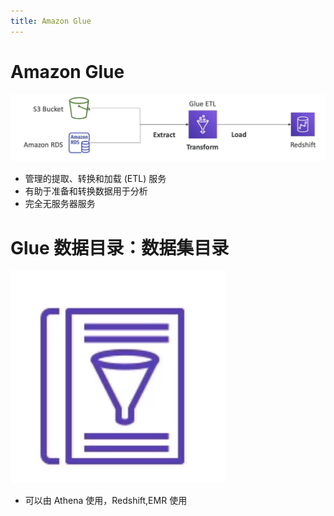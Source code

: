 ```yaml
---
title: Amazon Glue
---
```


# Amazon Glue

![Amazon Glue](./Glue.png)

- 管理的提取、转换和加载 (ETL) 服务
- 有助于准备和转换数据用于分析
- 完全无服务器服务

# Glue 数据目录：数据集目录

![Glue 数据目录](./Glue-Data-Catalog-logo.png)

- 可以由 Athena 使用，Redshift,EMR 使用
